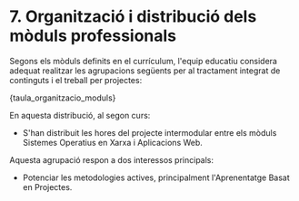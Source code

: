 # 7. Organització i distribució dels mòduls professionals

Segons els mòduls definits en el currículum, l'equip educatiu considera adequat realitzar les agrupacions següents per al tractament integrat de continguts i el treball per projectes:

{taula_organitzacio_moduls}

<!-- Nota: En SMX tenim el projecte agrupat amb SOX i IAW, però Sostenibilitat i Digitalització no està associat a res. En un futur es voldrà treballar per projectes incorporant DIG i SOST, o aquesta agrupació és puntual d'enguany? -->

En aquesta distribució, al segon curs:

* S'han distribuit les hores del projecte intermodular entre els mòduls Sistemes Operatius en Xarxa i Aplicacions Web.

Aquesta agrupació respon a dos interessos principals:

* Potenciar les metodologies actives, principalment l'Aprenentatge Basat en Projectes.

<!-- Com ja sabem, els estudis de cicles formatius s'estructuren originalment en mòduls i estos  estan  definits  per  a  cada  títol  en  els  seus  decrets  corresponents.  L'actual desenrotllament  normatiu  del  Sistema  de  Formació  Professional,  en  el  seu  esforç  per impulsar propostes pedagògiques integradores i actives, permet als centres en l'ús de la seua autonomia modificar esta organització. 

RD 659/23. Article 11. Característiques del mòdul professional 

 1. El mòdul professional pot mantindre's o no com a tal en  l'organització de la programació dels processos d'ensenyança-aprenentatge en els centres del Sistema de Formació Professional, en funció de l'organització i metodologia a utilitzar, determinada per les administracions o pel mateix centre, respectant sempre el currículum i tots els seus resultats d'aprenentatge. 

Per això, el PCCF haurà d'especificar la manera com s'impartiran els mòduls. Això  implica  fonamentalment  la  possibilitat  de  realitzar  programacions  intermodulars  en  el cicle, però també qualsevol altre canvi en la distribució d'estos que el centre puga escometre. Això, evidentment, subjecte al compliment de qualsevol disposició d'organització i funcionament que puga afectar el centre.
-->
